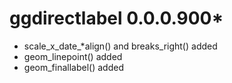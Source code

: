 # ggdirectlabel 0.0.0.900*
* scale_x_date_*align() and breaks_right() added
* geom_linepoint() added
* geom_finallabel() added
